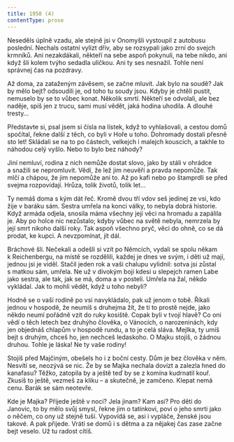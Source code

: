 ```yaml
---
title: 1958 (4)
contentType: prose
---
```


<section>

Neseděls úplně vzadu, ale stejně jsi v Onomyšli vystoupil z autobusu poslední. Nechals ostatní vylízt dřív, aby se rozsypali jako zrní do svejch krmníků. Ani nezakdákali, někteří na sebe aspoň pokynuli, na tebe nikdo, ani když šli kolem tvýho sedadla uličkou. Ani ty ses nesnažil. Tohle není správnej čas na pozdravy.

Až doma, za zataženým závěsem, se začne mluvit. Jak bylo na soudě? Jak by mělo bejt? odsoudili je, od toho tu soudy jsou. Kdyby je chtěli pustit, nemuselo by se to vůbec konat. Několik smrtí. Někteří se odvolali, ale bez naděje, spíš jen z trucu, sami musí vědět, jaká hodina uhodila. A dlouhé tresty…

Představte si, psal jsem si čísla na lístek, když to vyhlašovali, a cestou domů spočítal, řekne další z těch, co byli v Hoře u toho. Dohromady dostali přesně sto let! Skládali se na to po částech, velkejch i malejch kouscích, a takhle to náhodou celý vyšlo. Nebo to bylo bez náhody?

Jiní nemluví, rodina z nich nemůže dostat slovo, jako by stáli v ohrádce a snažili se nepromluvit. Vědí, že lež jim neuvěří a pravda nepomůže. Tak mlčí a chápou, že jim nepomůže ani to. Až po kafi nebo po štamprdli se před svejma rozpovídají. Hrůza, tolik životů, tolik let…

Ty nemáš doma s kým dát řeč. Kromě dvou tří vdov seš jedinej ze vsi, kdo žije v baráku sám. Sestra umřela na konci války, to nebyla dobrá historie. Když armáda odjela, snosila máma všechny její věci na hromadu a zapálila je. Aby po holce nic nezůstalo; kdyby vůbec na světě nebyla, nemrzela by její smrt nikoho další roky. Tak aspoň všechno pryč, věci do ohně, co se dá prodat, ke kupci. A nevzpomínat, jít dál.

Bráchové šli. Nečekali a odešli si vzít po Němcích, vydali se spolu někam k Reichenbergu, na místě se rozdělili, každej je dnes ve svým, i děti už mají, jednou jsi je viděl. Stačil jeden rok a vaši chalupu vylidnil: sotva jsi zůstal s matkou sám, umřela. Ne už v divokým boji kdesi u slepejch ramen Labe jako sestra, ale tak, jak se má, doma a v posteli. Umřela na žal, někdo vykládal. Jak to mohli vědět, když u toho nebyli?

Hodně se o vaší rodině po vsi navykládalo, pak už jenom o tobě. Říkali jednou v hospodě, že neumíš s druhejma žít, že ti to prostě nejde, jako někdo neumí pořádně vzít do ruky kosiště. Copak byli v tvojí hlavě? Co oni vědí o těch letech bez druhýho člověka, o Vánocích, o narozeninách, kdy jen objednáš chlapům v hospodě rundu, a to je celá sláva. Mejlka, ty umíš bejt s druhým, chceš ho, jen nechceš ledaskoho. O Majku stojíš, o žádnou druhou. Tohle je láska! Ne ty vaše rodiny!

Stojíš před Majčiným, obešels ho i z boční cesty. Dům je bez člověka v něm. Nesvítí se, neozývá se nic. Že by se Majka nechala dovízt a zalezla hned do kanafasu? Těžko, zatopila by a ještě teď by se z komína kudrnatil kouř. Zkusíš to ještě, vezmeš za kliku – a skutečně, je zamčeno. Klepat nemá cenu. Barák se sám neotevře.

Kde je Majka? Přijede ještě v noci? Jela jinam? Kam asi? Pro děti do Janovic, to by mělo svůj smysl, řekne jim o tatínkovi, poví o jeho smrti jako o něčem, co ony už stejně tuší. Vypovídá se, asi i vypláče, ženské jsou takové. A pak přijede. Vrátí se domů i s dětma a za nějakej čas zase začne bejt veselo. Už tu radost cítíš.

</section>
